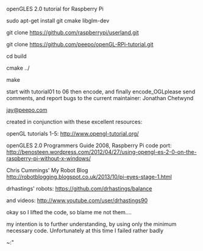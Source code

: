 openGLES 2.0 tutorial for Raspberry Pi

sudo apt-get install git cmake libglm-dev

git clone https://github.com/raspberrypi/userland.git

git clone https://github.com/peepo/openGL-RPi-tutorial.git

cd build

cmake ../

make

start with tutorial01 to 06 then encode, and finally encode_OGLplease send comments, and report bugs to the current maintainer: Jonathan Chetwynd

jay@peepo.com

created in conjunction with these excellent resources:

openGL tutorials 1-5: http://www.opengl-tutorial.org/

openGLES 2.0 Programmers Guide 2008, Raspberry Pi code port: http://benosteen.wordpress.com/2012/04/27/using-opengl-es-2-0-on-the-raspberry-pi-without-x-windows/

Chris Cummings' My Robot Blog http://robotblogging.blogspot.co.uk/2013/10/pi-eyes-stage-1.html

drhastings' robots: https://github.com/drhastings/balance
  
and videos: http://www.youtube.com/user/drhastings90

okay so I lifted the code, so blame me not them....

my intention is to further understanding, by using only the minimum necessary code. Unfortunately at this time I failed rather badly

~:"
